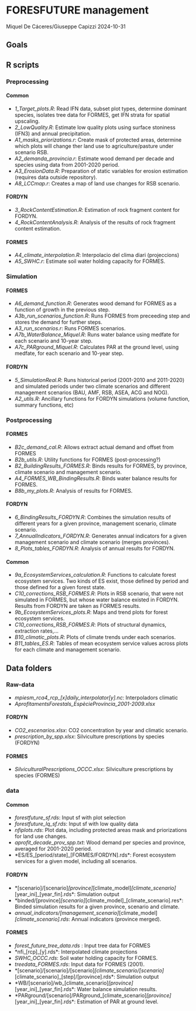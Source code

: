 FORESFUTURE management
================
Miquel De Cáceres/Giuseppe Capizzi
2024-10-31

## Goals

## R scripts

### Preprocessing

#### Common

- *1_Target_plots.R*: Read IFN data, subset plot types, determine
  dominant species, isolates tree data for FORMES, get IFN strata for
  spatial upscaling.
- *2_LowQuality.R*: Estimate low quality plots using surface stoniness
  (IFN3) and annual precipitation.
- *A1_masks_priorizations.r*: Create mask of protected areas, determine
  which plots will change ther land use to agriculture/pasture under
  scenario RSB.
- *A2_demanda_provincia.r*: Estimate wood demand per decade and species
  using data from 2001-2020 period.
- *A3_ErosionData.R*: Preparation of static variables for erosion
  estimation (requires data outside repository).
- *A8_LCCmap.r*: Creates a map of land use changes for RSB scenario.

#### FORDYN

- *3_RockContentEstimation.R*: Estimation of rock fragment content for
  FORDYN.
- *4_RockContentAnalysis.R*: Analysis of the results of rock fragment
  content estimation.

#### FORMES

- *A4_climate_interpolation.R*: Interpolacio del clima diari
  (projeccions)
- *A5_SWHC.r*: Estimate soil water holding capacity for FORMES.

### Simulation

#### FORMES

- *A6_demand_function.R*: Generates wood demand for FORMES as a function
  of growth in the previous step.
- *A3b_run_scenarios_function.R*: Runs FORMES from preceeding step and
  stores the demand for further steps.
- *A3_run_scenarios.r*: Runs FORMES scenarios.
- *A7b_WaterBalance_Miquel.R*: Runs water balance using medfate for each
  scenario and 10-year step.
- *A7c_PARground_Miquel.R*: Calculates PAR at the ground level, using
  medfate, for each scenario and 10-year step.

#### FORDYN

- *5_SimulationReal.R*: Runs historical period (2001-2010 and 2011-2020)
  and simulated periods under two climate scenarios and different
  management scenarios (BAU, AMF, RSB, ASEA, ACG and NOG).
- *A2_utils.R*: Ancillary functions for FORDYN simulations (volume
  function, summary functions, etc)

### Postprocessing

#### FORMES

- *B2c_demand_cal.R*: Allows extract actual demand and offset from
  FORMES
- *B2b_utils.R*: Utility functions for FORMES (post-processing?)
- *B2_BuildingResults_FORMES.R*: Binds results for FORMES, by province,
  climate scenario and management scenario.
- *A4_FORMES_WB_BindingResults.R*: Binds water balance results for
  FORMES.
- *B8b_my_plots.R*: Analysis of results for FORMES.

#### FORDYN

- *6_BindingResults_FORDYN.R*: Combines the simulation results of
  different years for a given province, management scenario, climate
  scenario.
- *7_AnnualIndicators_FORDYN.R*: Generates annual indicators for a given
  management scenario and climate scenario (merges provinces).
- *8_Plots_tables_FORDYN.R*: Analysis of annual results for FORDYN.

#### Common

- *9a_EcosystemServices_calculation.R*: Functions to calculate forest
  ecosystem services. Two kinds of ES exist, those defined by period and
  those defined for a given forest state.
- *C10_corrections_RSB_FORMES.R*: Plots in RSB scenario, that were not
  simulated in FORMES, but whose water balance existed in FORDYN.
  Results from FORDYN are taken as FORMES results.
- *9b_EcosystemServices_plots.R*: Maps and trend plots for forest
  ecosystem services.
- *C10_corrections_RSB_FORMES.R*: Plots of structural dynamics,
  extraction rates,…
- *B10_climatic_plots.R*: Plots of climate trends under each scenarios.
- *B11_tables_ES.R*: Tables of mean ecosystem service values across
  plots for each climate and management scenario.

## Data folders

### Raw-data

- *mpiesm_rca4_rcp\_\[x\]*daily_interpolator*\[y\].nc*: Interpoladors
  climatic
- *AprofitamentsForestals_EspècieProvíncia_2001-2009.xlsx*

#### FORDYN

- *CO2_escenarios.xlsx*: CO2 concentration by year and climatic
  scenario.
- *prescription_by_spp.xlsx*: Silviculture prescriptions by species
  (FORDYN)

#### FORMES

- *SilviculturalPrescriptions_OCCC.xlsx*: Silviculture prescriptions by
  species (FORMES)

### data

#### Common

- *forestfuture_sf.rds*: Input sf with plot selection
- *forestfuture_lq_sf.rds*: Input sf with low quality data
- *nfiplots.rds*: Plot data, including protected areas mask and
  priorizations for land use changes.
- *aprofit_decade_prov_spp.txt*: Wood demand per species and province,
  averaged for 2001-2020 period.
- \*ES/ES\_\[period/state\]\_\[FORMES/FORDYN\].rds\*: Forest ecosystem
  services for a given model, including all scenarios.

#### FORDYN

- \*\[scenario\]/\[scenario\]*\[province\]*\[climate_model\]*\[climate_scenario\]*\[year_ini\]\_\[year_fin\].rds\*:
  Simulation output
- \*binded/\[province\]*\[scenario\]*\[climate_model\]\_\[climate_scenario\].res\*:
  Binded simulation results for a given province, scenario and climate.
- *annual_indicators/\[management_scenario\]*\[climate_model\]*\[climate_scenario\].rds*:
  Annual indicators (province merged).

#### FORMES

- *forest_future_tree_data.rds* : Input tree data for FORMES
- \*nfi\_\[rcp\]\_\[y\].rds\*: Interpolated climate projections
- *SWHC_OCCC.rds*: Soil water holding capacity for FORMES.
- *treedata_FORMES.rds*: Input data for FORMES (2001).
- \*\[scenario\]/\[scenario\]/\[scenario\]*\[climate_scenario/\[scenario\]*\[climate_scenario\]\_\[step\]/\[province\].rds\*:
  Simulation output
- \*WB/\[scenario\]/wb\_\[climate_scenario\]*\[province\]*\[year_ini\]\_\[year_fin\].rds\*:
  Water balance simulation results.
- \*PARground/\[scenario\]/PARground\_\[climate_scenario\]*\[province\]*\[year_ini\]\_\[year_fin\].rds\*:
  Estimation of PAR at ground level.
